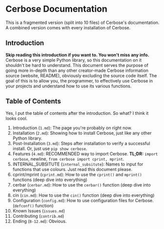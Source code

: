 # Cerbose Documentation
This is a fragmented version (split into 10 files) of Cerbose's documentation. A combined version comes with every installation of Cerbose.

## Introduction
**Skip reading this introduction if you want to. You won't miss any info.**  
Cerbose is a very simple Python library, so this documentation on it shouldn't be hard to understand. This document serves the purpose of going more in-depth than any other creator-made Cerbose information source (website, README), obviously excluding the source code itself. The goal of this is to allow you, the programmer, to effectively use Cerbose in your projects and understand how to use its various functions.  

## Table of Contents
Yes, I put the table of contents after the introduction. So what? I think it looks cool.
1. Introduction (`1.md`): The page you're probably on right now.
2. Installation (`2.md`): Showing how to install Cerbose, just like any other Python library.
3. Post-Installation (`3.md`): Steps after installation to verify a successful install. Or, just use `pip show cerbose`.
4. Features (`4.md`): RECOMMENDED way to import Cerbose. **TL;DR:**  `import cerbose`, newline, `from cerbose import cprint, mprint`.
5. INTERNAL_SUBSITUTE (`internal_subsitute`): Names to input for functions that use colours. Just read this document please.
6. cprint/mprint (`cprint.md`): How to use the `cprint()` and `mprint()` functions (deep dive into everything)
7. cerbar (`cerbar.md`): How to use the `cerbar()` function (deep dive into everything)
8. cin (`cin.md`): How to use the `cin()` function (deep dive into everything)
9. Configuration (`config.md`): How to use configuration files for Cerbose. (`defconf()` function)
10. Known Issues (`issues.md`)
12. Contributing (`contrib.md`)
11. Ending (`8-12.md`): Obvious.
